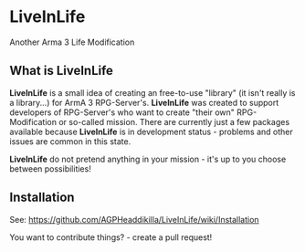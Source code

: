 # LiveInLife
Another Arma 3 Life Modification

## What is LiveInLife
**LiveInLife** is a small idea of creating an free-to-use "library" (it isn't really is a library...) for ArmA 3 RPG-Server's. **LiveInLife** was created to support developers of RPG-Server's who want to create "their own" RPG-Modification or so-called mission.
There are currently just a few packages available because **LiveInLife** is in development status - problems and other issues are common in this state.

**LiveInLife** do not pretend anything in your mission - it's up to you choose between possibilities!

## Installation
See: https://github.com/AGPHeaddikilla/LiveInLife/wiki/Installation

You want to contribute things? - create a pull request!
